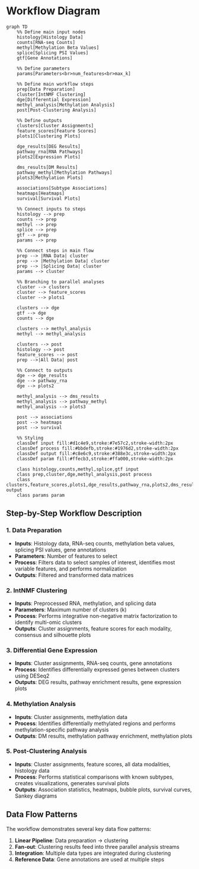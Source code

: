 # Workflow Diagram

```mermaid
graph TD
    %% Define main input nodes
    histology[Histology Data]
    counts[RNA-seq Counts]
    methyl[Methylation Beta Values]
    splice[Splicing PSI Values]
    gtf[Gene Annotations]
    
    %% Define parameters
    params[Parameters<br>num_features<br>max_k]
    
    %% Define main workflow steps
    prep[Data Preparation]
    cluster[IntNMF Clustering]
    dge[Differential Expression]
    methyl_analysis[Methylation Analysis]
    post[Post-Clustering Analysis]
    
    %% Define outputs
    clusters[Cluster Assignments]
    feature_scores[Feature Scores]
    plots1[Clustering Plots]
    
    dge_results[DEG Results]
    pathway_rna[RNA Pathways]
    plots2[Expression Plots]
    
    dms_results[DM Results]
    pathway_methyl[Methylation Pathways]
    plots3[Methylation Plots]
    
    associations[Subtype Associations]
    heatmaps[Heatmaps]
    survival[Survival Plots]
    
    %% Connect inputs to steps
    histology --> prep
    counts --> prep
    methyl --> prep
    splice --> prep
    gtf --> prep
    params --> prep
    
    %% Connect steps in main flow
    prep --> |RNA Data| cluster
    prep --> |Methylation Data| cluster
    prep --> |Splicing Data| cluster
    params --> cluster
    
    %% Branching to parallel analyses
    cluster --> clusters
    cluster --> feature_scores
    cluster --> plots1
    
    clusters --> dge
    gtf --> dge
    counts --> dge
    
    clusters --> methyl_analysis
    methyl --> methyl_analysis
    
    clusters --> post
    histology --> post
    feature_scores --> post
    prep -->|All Data| post
    
    %% Connect to outputs
    dge --> dge_results
    dge --> pathway_rna
    dge --> plots2
    
    methyl_analysis --> dms_results
    methyl_analysis --> pathway_methyl
    methyl_analysis --> plots3
    
    post --> associations
    post --> heatmaps
    post --> survival
    
    %% Styling
    classDef input fill:#d1c4e9,stroke:#7e57c2,stroke-width:2px
    classDef process fill:#bbdefb,stroke:#1976d2,stroke-width:2px
    classDef output fill:#c8e6c9,stroke:#388e3c,stroke-width:2px
    classDef param fill:#ffecb3,stroke:#ffa000,stroke-width:2px
    
    class histology,counts,methyl,splice,gtf input
    class prep,cluster,dge,methyl_analysis,post process
    class clusters,feature_scores,plots1,dge_results,pathway_rna,plots2,dms_results,pathway_methyl,plots3,associations,heatmaps,survival output
    class params param
```

## Step-by-Step Workflow Description

### 1. Data Preparation
- **Inputs**: Histology data, RNA-seq counts, methylation beta values, splicing PSI values, gene annotations
- **Parameters**: Number of features to select
- **Process**: Filters data to select samples of interest, identifies most variable features, and performs normalization
- **Outputs**: Filtered and transformed data matrices

### 2. IntNMF Clustering
- **Inputs**: Preprocessed RNA, methylation, and splicing data
- **Parameters**: Maximum number of clusters (k)
- **Process**: Performs integrative non-negative matrix factorization to identify multi-omic clusters
- **Outputs**: Cluster assignments, feature scores for each modality, consensus and silhouette plots

### 3. Differential Gene Expression
- **Inputs**: Cluster assignments, RNA-seq counts, gene annotations
- **Process**: Identifies differentially expressed genes between clusters using DESeq2
- **Outputs**: DEG results, pathway enrichment results, gene expression plots

### 4. Methylation Analysis
- **Inputs**: Cluster assignments, methylation data
- **Process**: Identifies differentially methylated regions and performs methylation-specific pathway analysis
- **Outputs**: DM results, methylation pathway enrichment, methylation plots

### 5. Post-Clustering Analysis
- **Inputs**: Cluster assignments, feature scores, all data modalities, histology data
- **Process**: Performs statistical comparisons with known subtypes, creates visualizations, generates survival plots
- **Outputs**: Association statistics, heatmaps, bubble plots, survival curves, Sankey diagrams

## Data Flow Patterns

The workflow demonstrates several key data flow patterns:

1. **Linear Pipeline**: Data preparation → clustering
2. **Fan-out**: Clustering results feed into three parallel analysis streams
3. **Integration**: Multiple data types are integrated during clustering
4. **Reference Data**: Gene annotations are used at multiple steps